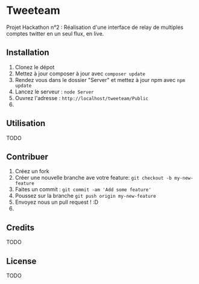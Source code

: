 # Tweeteam
Projet Hackathon n°2 : Réalisation d'une interface de relay de multiples comptes twitter en un seul flux, en live.

## Installation
1. Clonez le dépot
2. Mettez à jour composer à jour avec `composer update`
3. Rendez vous dans le dossier "Server" et mettez à jour npm avec `npm update`
4. Lancez le serveur : `node Server`
5. Ouvrez l\'adresse : `http://localhost/tweeteam/Public`
6. 
## Utilisation
TODO
## Contribuer
1. Créez un fork
2. Créer une nouvelle branche ave votre feature: `git checkout -b my-new-feature`
3. Faites un commit : `git commit -am 'Add some feature'`
4. Poussez sur la branche `git push origin my-new-feature`
5. Envoyez nous un pull request ! :D
6. 
## Credits
TODO

## License
TODO
